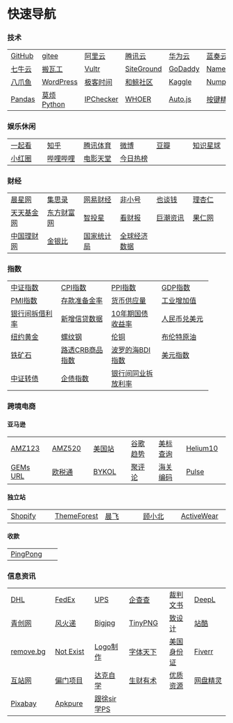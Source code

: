 # 快速导航

<!-- toc -->

### 技术

<table>
    <!-- <caption style="font-weight: bold;">纯CSS table表格 thead固定 tbody滚动</caption> -->
    <tr>
        <td width= "100"><a title="GitHub: Where the world builds software" href="https://github.com/" target="_blank">GitHub</a></td>
        <td width= "100"><a title="Software Development and Collaboration Platform" href="https://gitee.com/" target="_blank">gitee</a></td>
        <td width= "100"><a title="阿里云" href="http://aliyun.com/" target="_blank">阿里云</a></td>
        <td width= "100"><a title="腾讯云" href="https://cloud.tencent.com/" target="_blank">腾讯云</a></td>
        <td width= "100"><a title="华为云" href="https://www.huaweicloud.com/" target="_blank">华为云</a></td>
        <td width= "100"><a title="蓝奏云" href="https://www.lanzous.com/" target="_blank">蓝奏云</a></td>
    </tr>
    <tr>
        <td width= "100"><a title="七牛云" href="https://www.qiniu.com/" target="_blank">七牛云</a></td>
        <td width= "100"><a title="Mass VPS hosting on Enterprise equipment" href="https://bwh88.net/" target="_blank">搬瓦工</a></td>
        <td width= "100"><a title="Cloud Servers and Cloud Hosting" href="https://www.vultr.com/" target="_blank">Vultr</a></td>
        <td width= "100"><a title="Web Hosting Services Crafted with Care" href="https://www.siteground.com/" target="_blank">SiteGround</a></td>        
        <td width= "100"><a title="GoDaddy" href="https://sg.godaddy.com/" target="_blank">GoDaddy</a></td>
        <td width= "100"><a title="Buy domain name - Cheap domain names from $1.37" href="https://www.namecheap.com/" target="_blank">Namecheap</a></td>
    </tr>
    <tr>
        <td width= "100"><a title="八爪鱼" href="https://www.bazhuayu.com/" target="_blank">八爪鱼</a></td>
        <td width= "100"><a title="WordPress" href="https://wordpress.org/" target="_blank">WordPress</a></td>
        <td width= "100"><a title="极客时间" href="https://time.geekbang.org/" target="_blank">极客时间</a></td>
        <td width= "100"><a title="和鲸社区" href="https://www.kesci.com/" target="_blank">和鲸社区</a></td>
        <td width= "100"><a title="Kaggle" href="https://www.kaggle.com/" target="_blank">Kaggle</a></td>
        <td width= "100"><a title="Numpy" href="https://www.numpy.org.cn/" target="_blank">Numpy</a></td>
    </tr>
    <tr>
        <td width= "100"><a title="Pandas" href="https://www.pypandas.cn/" target="_blank">Pandas</a></td>
        <td width= "100"><a title="莫烦Python" href="https://mofanpy.com/" target="_blank">莫烦Python</a></td>
        <td width= "100"><a title="IPChecker" href="https://www.vps234.com/ipchecker/" target="_blank">IPChecker</a></td>
        <td width= "100"><a title="检查您自己的IP地址和DNS地址" href="https://whoer.net/zh" target="_blank">WHOER</a></td>
        <td width= "100"><a title="Auto.js" href="https://www.autojs.org/" target="_blank">Auto.js</a></td>
        <td width= "100"><a title="按键精灵" href="http://www.anjian.com/" target="_blank">按键精灵</a></td>
    </tr>
</table>



### 娱乐休闲

<table>
    <tr>
        <td width= "100"><a title="一起看" href="https://www.huya.com/g/2135" target="_blank">一起看</a></td>
        <td width= "100"><a title="知乎" href="https://www.zhihu.com/" target="_blank">知乎</a></td>
        <td width= "100"><a title="腾讯体育" href="https://sports.qq.com/nba/" target="_blank">腾讯体育</a></td>
        <td width= "100"><a title="微博" href="https://www.weibo.com/login.php" target="_blank">微博</a></td>
        <td width= "100"><a title="豆瓣" href="https://www.douban.com/" target="_blank">豆瓣</a></td>
        <td width= "100"><a title="知识星球" href="https://zsxq.com/" target="_blank">知识星球</a></td>
    </tr>
    <tr>
        <td width= "100"><a title="小红圈" href="https://www.red-ring.cn/group/14586" target="_blank">小红圈</a></td>
        <td width= "100"><a title="哔哩哔哩" href="https://www.bilibili.com/" target="_blank">哔哩哔哩</a></td>
        <td width= "100"><a title="电影天堂" href="https://www.dytt8.net/index.htm" target="_blank">电影天堂</a></td>
        <td width= "100"><a title="今日热榜" href="https://tophub.today/" target="_blank">今日热榜</a></td>
    </tr>    
</table>

### 财经

<table>
    <tr>
        <td width= "100"><a title="晨星网" href="http://cn.morningstar.com/main/default.aspx" target="_blank">晨星网</a></td>
        <td width= "100"><a title="中国专业的低风险投资工具型社区" href="https://www.jisilu.cn/" target="_blank">集思录</a></td>
        <td width= "100"><a title="网易财经" href="https://money.163.com/" target="_blank">网易财经</a></td>
        <td width= "100"><a title="比特币行情价格" href="https://www.feixiaohao.com/" target="_blank">非小号</a></td>
        <td width= "100"><a title="也谈钱" href="https://yetanqian.gitee.io/fire-guide/#/xingqiu1787/" target="_blank">也谈钱</a></td>
        <td width= "100"><a title="指数基金估值查询" href="https://www.lixinger.com/" target="_blank">理杏仁</a></td>
    </tr> 
    <tr>
        <td width= "100"><a title="天天基金网" href="http://fund.eastmoney.com/" target="_blank">天天基金网</a></td>
        <td width= "100"><a title="东方财富网" href="http://data.eastmoney.com/" target="_blank">东方财富网</a></td>
        <td width= "100"><a title="DIY定投策略" href="http://www.zhitouxing.com/" target="_blank">智投星</a></td>
        <td width= "100"><a title="看财报" href="https://www.kancaibao.com/" target="_blank">看财报</a></td>
        <td width= "100"><a title="中国证监会指定的信息披露网站" href="http://www.cninfo.com.cn/new/index" target="_blank">巨潮资讯</a></td>
        <td width= "100"><a title="适合入门级的量化投资者" href="https://guorn.com/" target="_blank">果仁网</a></td>
    </tr>
    <tr>        
        <td width= "100"><a title="银行理财产品查询" href="https://www.chinawealth.com.cn/zzlc/index.shtml" target="_blank">中国理财网</a></td>
        <td width= "100"><a title="金银比" href="https://cn.tradingview.com/symbols/TVC-GOLDSILVER/" target="_blank">金银比</a></td>
        <td width= "100"><a title="国家统计局" href="http://www.stats.gov.cn/" target="_blank">国家统计局</a></td>
        <td width= "100"><a title="全球经济数据" href="http://www.qqjjsj.com/" target="_blank">全球经济数据</a></td>
    </tr>
</table>

### 指数

<table>
    <tr>
        <td width= "100"><a title="中证指数" href="http://www.csindex.com.cn/" target="_blank">中证指数</a></td>
        <td width= "100"><a title="居民消费价格指数" href="http://data.eastmoney.com/cjsj/cpi.html" target="_blank">CPI指数</a></td>
        <td width= "100"><a title="工业品出厂价格指数" href="http://data.eastmoney.com/cjsj/ppi.html" target="_blank">PPI指数</a></td>
        <td width= "100"><a title="国内生产总值" href="http://data.eastmoney.com/cjsj/gdp.html" target="_blank">GDP指数</a></td>
    </tr>
    <tr>
        <td width= "100"><a title="采购经理人指数" href="http://data.eastmoney.com/cjsj/pmi.html" target="_blank">PMI指数</a></td>
        <td width= "100"><a title="存款准备金率" href="http://data.eastmoney.com/cjsj/ckzbj.html" target="_blank">存款准备金率</a></td>
        <td width= "100"><a title="货币供应量（M1.M2.M0" href="http://data.eastmoney.com/cjsj/hbgyl.html" target="_blank">货币供应量</a></td>
        <td width= "100"><a title="工业增加值" href="http://data.eastmoney.com/cjsj/gyzjz.html" target="_blank">工业增加值</a></td>
    </tr>
    <tr>
        <td width= "100"><a title="银行间拆借利率（Shibor）" href="http://data.eastmoney.com/shibor/default.html" target="_blank">银行间拆借利率</a></td>
        <td width= "100"><a title="新增信贷数据" href="http://data.eastmoney.com/cjsj/xzxd.html" target="_blank">新增信贷数据</a></td>
        <td width= "100"><a title="中国10年期国债收益率" href="https://cn.investing.com/rates-bonds/china-10-year-bond-yield" target="_blank">10年期国债收益率</a></td>
        <td width= "100"><a title="人民币兑美元" href="https://finance.sina.com.cn/money/forex/hq/CNYUSD.shtml" target="_blank">人民币兑美元</a></td>
    </tr>
    <tr>
        <td width= "100"><a title="纽约黄金" href="https://finance.sina.com.cn/futures/quotes/GC.shtml" target="_blank">纽约黄金</a></td>
        <td width= "100"><a title="螺纹钢" href="https://finance.sina.com.cn/futures/quotes/RB2005.shtml" target="_blank">螺纹钢</a></td>
        <td width= "100"><a title="伦铜" href="https://finance.sina.com.cn/futures/quotes/CAD.shtml" target="_blank">伦铜</a></td>
        <td width= "100"><a title="布伦特原油" href="https://finance.sina.com.cn/futures/quotes/OIL.shtml" target="_blank">布伦特原油</a></td>
    </tr>
    <tr>
        <td width= "100"><a title="铁矿石" href="https://finance.sina.com.cn/futures/quotes/I2005.shtml" target="_blank">铁矿石</a></td>
        <td width= "100"><a title="路透CRB商品指数" href="http://quote.eastmoney.com/gb/zsCRB.html" target="_blank">路透CRB商品指数</a></td>
        <td width= "100"><a title="波罗的海BDI指数" href="http://quote.eastmoney.com/gb/zsBDI.html" target="_blank">波罗的海BDI指数</a></td>
        <td width= "100"><a title="美元指数" href="https://finance.sina.com.cn/money/forex/hq/DINIW.shtml" target="_blank">美元指数</a></td>
    </tr>
    <tr>
        <td width= "100"><a title="中证转债" href="http://quote.eastmoney.com/zs000832.html?from=360" target="_blank">中证转债</a></td>
        <td width= "100"><a title="企债指数" href="http://quote.eastmoney.com/zs000013.html" target="_blank">企债指数</a></td>
        <td width= "100"><a title="上海银行间同业拆放利率" href="http://www.shibor.org/" target="_blank">银行间同业拆放利率</a></td>
    </tr>
</table>

### 跨境电商

#### 亚马逊
<table>
    <tr>
        <td width= "100"><a title="AMZ123" href="https://www.amz123.com/" target="_blank">AMZ123</a></td>
        <td width= "100"><a title="AMZ520" href="https://www.amz520.com/" target="_blank">AMZ520</a></td>
        <td width= "100"><a title="美国站" href="https://www.amazon.com/" target="_blank">美国站</a></td>
        <td width= "100"><a title="谷歌趋势" href="https://trends.google.com/trends/?geo=US" target="_blank">谷歌趋势</a></td>
        <td width= "100"><a title="美标查询" href="https://www.trademarks411.com/" target="_blank">美标查询</a></td>
        <td width= "100"><a title="Helium10" href="https://www.helium10.com/" target="_blank">Helium10</a></td>
    </tr>
    <tr>
        <td width= "100"><a title="GEMs URL" href="https://www.helium10.com/gems/" target="_blank">GEMs URL</a></td>
        <td width= "100"><a title="欧税通" href="https://www.evatmaster.com/en/home" target="_blank">欧税通</a></td>
        <td width= "100"><a title="BYKOL" href="https://www.bykol.com/" target="_blank">BYKOL</a></td>
        <td width= "100"><a title="聚评论" href="https://www.jupinglun.com/" target="_blank">聚评论</a></td>
        <td width= "100"><a title="海关编码" href="https://www.hsbianma.com/" target="_blank">海关编码</a></td>
        <td width= "100"><a title="Marketplace Pulse" href="https://www.marketplacepulse.com/" target="_blank">Pulse</a></td>
    </tr>    
</table>

#### 独立站

<table>
    <tr>
        <td width= "100"><a title="Shopify" href="https://www.shopify.com/" target="_blank">Shopify</a></td>
        <td width= "100"><a title="ThemeForest" href="https://themeforest.net/" target="_blank">ThemeForest</a></td>
        <td width= "100"><a title="晨飞" href="https://chenfeiblog.com/" target="_blank">晨飞</a></td>
        <td width= "100"><a title="顾小北" href="http://www.guxiaobei.com/" target="_blank">顾小北</a></td>
        <td width= "100"><a title="ActiveWear" href="https://www.activewear1.com/" target="_blank">ActiveWear</a></td>    
    </tr>
</table>

#### 收款
<table>
    <tr>
        <td width= "100"><a title="PingPong" href="https://us.pingpongx.com/pns/login.htm" target="_blank">PingPong</a></td>
    </tr>
</table>

### 信息资讯

<table>
    <tr>
        <td width= "100"><a title="DHL" href="https://www.dhl.com/cn-zh/home.html" target="_blank">DHL</a></td>
        <td width= "100"><a title="FedEx" href="https://www.fedex.com/zh-cn/home.html" target="_blank">FedEx</a></td>
        <td width= "100"><a title="https://www.ups.com/cn/zh/Home.page" href="" target="_blank">UPS</a></td>
        <td width= "100"><a title="企查查" href="https://www.qcc.com/" target="_blank">企查查</a></td>
        <td width= "100"><a title="中国裁判文书网" href="https://wenshu.court.gov.cn/" target="_blank">裁判文书</a></td>
        <td width= "100"><a title="DeepL" href="https://www.deepl.com/translator" target="_blank">DeepL</a></td>
    </tr>
    <tr>
        <td width= "100"><a title="青创网" href="https://www.17qcc.com/" target="_blank">青创网</a></td>
        <td width= "100"><a title="风火递" href="http://www.fhd001.com/page/home/index.jsp" target="_blank">风火递</a></td>
        <td width= "100"><a title="AI人工智能图片无损放大" href="https://bigjpg.com/" target="_blank">Bigjpg</a></td>
        <td width= "100"><a title="Compress PNG images" href="https://tinypng.com/" target="_blank">TinyPNG</a></td>
        <td width= "100"><a title="致设计" href="https://www.zhisheji.com/" target="_blank">致设计</a></td>
        <td width= "100"><a title="站酷" href="https://www.zcool.com.cn/" target="_blank">站酷</a></td>
    </tr>
    <tr>
        <td width= "100"><a title="Remove Background from Image" href="https://www.remove.bg/" target="_blank">remove.bg</a></td>
        <td width= "100"><a title="This Person Does Not Exist" href="https://thispersondoesnotexist.com/" target="_blank">Not Exist</a></td>
        <td width= "100"><a title="Logo制作" href="http://www.uugai.com/" target="_blank">Logo制作</a></td>
        <td width= "100"><a title="字体天下" href="https://www.fonts.net.cn/" target="_blank">字体天下</a></td>
        <td width= "100"><a title="美国身份证" href="http://www.shenfendaquan.com/" target="_blank">美国身份证</a></td>
        <td width= "100"><a title="Fiverr" href="https://www.fiverr.com/" target="_blank">Fiverr</a></td>
    </tr>
    <tr>
        <td width= "100"><a title="互站网" href="https://www.huzhan.com/" target="_blank">互站网</a></td>
        <td width= "100"><a title="偏门项目" href="https://www.yc717.com/" target="_blank">偏门项目</a></td>
        <td width= "100"><a title="达克自学" href="http://www.591zxw.com/" target="_blank">达克自学</a></td>
        <td width= "100"><a title="生财有术" href="http://search.shengcaiyoushu.com/" target="_blank">生财有术</a></td>
        <td width= "100"><a title="优质资源" href="http://www.52yzzy.com/" target="_blank">优质资源</a></td>
        <td width= "100"><a title="网盘精灵" href="https://mianbaoshu.cc/" target="_blank">网盘精灵</a></td>
    </tr>
    <tr>
        <td width= "100"><a title="Pixabay" href="https://pixabay.com/" target="_blank">Pixabay</a></td>
        <td width= "100"><a title="Apkpure" href="https://apkpure.com/" target="_blank">Apkpure</a></td>
        <td width= "100"><a title="跟徐sir学PS" href="https://study.163.com/course/introduction.htm?courseId=1004469005#/courseDetail?tab=1" target="_blank">跟徐sir学PS</a></td>
    </tr>
</table>



        
